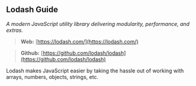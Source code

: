 ## Lodash Guide
*A modern JavaScript utility library delivering modularity, performance, and extras.*

> **Web:** [https://lodash.com/](https://lodash.com/)

> **Github:** [https://github.com/lodash/lodash](https://github.com/lodash/lodash)

Lodash makes JavaScript easier by taking the hassle out of working with arrays, numbers, objects, strings, etc.
